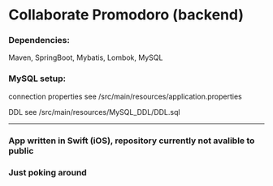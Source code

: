 # Collaborate Promodoro (backend)

### Dependencies:
Maven, SpringBoot, Mybatis, Lombok, MySQL

### MySQL setup:
connection properties see /src/main/resources/application.properties

DDL see /src/main/resources/MySQL_DDL/DDL.sql

---

### App written in Swift (iOS), repository currently not avalible to public

### Just poking around
